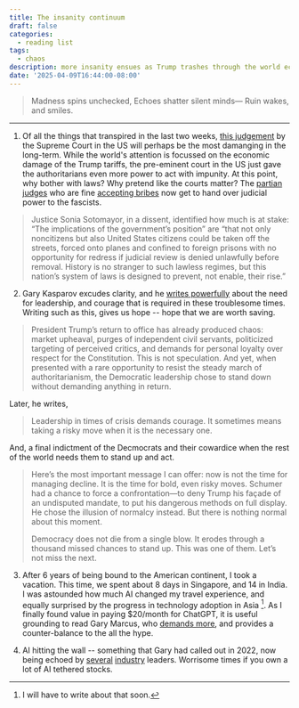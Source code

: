 ```yaml
---
title: The insanity continuum
draft: false
categories:
  - reading list
tags:
  - chaos
description: more insanity ensues as Trump trashes through the world economy and the rules-based order
date: '2025-04-09T16:44:00-08:00'
---
```


> Madness spins unchecked,
> Echoes shatter silent minds—
> Ruin wakes, and smiles.
---

1. Of all the things that transpired in the last two weeks, [this judgement][1] by the Supreme Court in the US will perhaps be the most damanging in the long-term.
While the world's attention is focussed on the economic damage of the Trump tariffs, the pre-eminent court in the US just gave the authoritarians even more power
to act with impunity. At this point, why bother with laws? Why pretend like the courts matter? The [partian][2] [judges][4] who are fine [accepting bribes][3] now get to hand over
judicial power to the fascists.

> Justice Sonia Sotomayor, in a dissent, identified how much is at stake: “The implications of the government’s position” are “that not only noncitizens but also 
> United States citizens could be taken off the streets, forced onto planes and confined to foreign prisons with no opportunity for redress if judicial review is 
> denied unlawfully before removal. History is no stranger to such lawless regimes, but this nation’s system of laws is designed to prevent, not enable, their rise.”

2. Gary Kasparov excudes clarity, and he [writes powerfully][5] about the need for leadership, and courage that is required in these troublesome times. Writing such as this, gives us hope -- hope that we are worth saving.

> President Trump’s return to office has already produced chaos: market upheaval, purges of independent civil servants, politicized targeting of perceived critics, and demands for
> personal loyalty over respect for the Constitution. This is not speculation. And yet, when presented with a rare opportunity to resist the steady march of authoritarianism, the
> Democratic leadership chose to stand down without demanding anything in return.

Later, he writes, 

> Leadership in times of crisis demands courage. It sometimes means taking a risky move when it is the necessary one. 

And, a final indictment of the Decmocrats and their cowardice when the rest of the world needs them to stand up and act. 

> Here’s the most important message I can offer: now is not the time for managing decline. It is the time for bold, even risky moves. Schumer had a chance to
> force a confrontation—to deny Trump his façade of an undisputed mandate, to put his dangerous methods on full display. He chose the illusion of normalcy instead.
> But there is nothing normal about this moment.
> 
> Democracy does not die from a single blow. It erodes through a thousand missed chances to stand up. This was one of them. Let’s not miss the next.

3. After 6 years of being bound to the American continent, I took a vacation. This time, we spent about 8 days in Singapore, and 14 in India. I was astounded how much AI changed my travel experience, and equally surprised by the progress in technology adoption in Asia [^1]. As I finally found value in paying $20/month for ChatGPT, it is useful grounding to read Gary Marcus, who [demands more][6], and provides a counter-balance to the all the hype.

4. AI hitting the wall -- something that Gary had called out in 2022, now being echoed by [several][7] [industry][8] leaders. Worrisome times if you own a lot of AI tethered stocks.

[1]: https://www.nytimes.com/2025/04/09/opinion/trump-deportations-gulag-prison.html?unlocked_article_code=1.-U4.zkVo.h_qSJbW2C6_G
[2]: https://www.forbes.com/sites/alisondurkee/2024/09/04/clarence-thomas-here-are-all-the-ethics-scandals-involving-the-supreme-court-justice-amid-new-ginni-thomas-report/
[3]: https://ohiocapitaljournal.com/2023/04/26/u-s-supreme-court-justices-take-lavish-gifts-then-raise-the-bar-for-bribery-prosecutions/
[4]: https://www.newsweek.com/scotus-gifts-explained-3-charts-supreme-court-justices-clarence-thomas-1909482
[5]: https://thenextmove.substack.com/p/schumer-was-wrong
[6]: https://garymarcus.substack.com/p/deep-learning-deep-scandal
[7]: https://garymarcus.substack.com/p/satya-nadella-and-the-three-stages
[8]: https://observer.com/2024/11/vc-andreessen-horowitz-ai-models-hitting-wall/


[^1]: I will have to write about that soon. 
